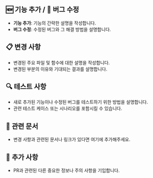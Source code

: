 ## 🆕 기능 추가 / 🔧 버그 수정

- **기능 추가**: 기능의 간략한 설명을 작성합니다.
- **버그 수정**: 수정된 버그와 그 해결 방법을 설명합니다.

## 📋 변경 사항

- 변경된 주요 파일 및 함수에 대한 설명을 작성합니다.
- 변경된 부분의 이유와 기대되는 결과를 설명합니다.

## 🔍 테스트 사항

- 새로 추가된 기능이나 수정된 버그를 테스트하기 위한 방법을 설명합니다.
- 관련 테스트 케이스 또는 시나리오를 포함시킬 수 있습니다.

## 📄 관련 문서

- 변경 사항과 관련된 문서나 링크가 있다면 여기에 추가해주세요.

## 📝 추가 사항

- PR과 관련된 다른 중요한 정보나 주의 사항을 기입합니다.
